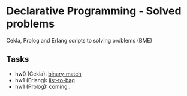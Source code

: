 # Declarative Programming - Solved problems
Cekla, Prolog and Erlang scripts to solving problems (BME)

## Tasks
 * hw0 (Cekla): [binary-match](https://github.com/peterbartha/declarative-programming/tree/master/hw00-cekla)
 * hw1 (Erlang): [list-to-bag](https://github.com/peterbartha/declarative-programming/tree/master/hw01-erlang)
 * hw1 (Prolog): coming..
